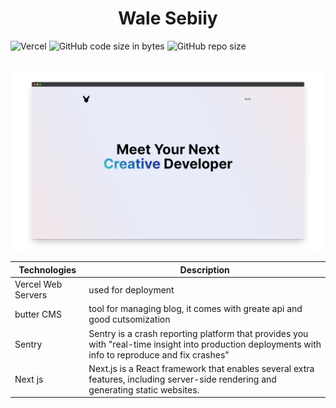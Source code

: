 <h1 align="center"> 
Wale Sebiiy
</h1>

![Vercel](https://vercelbadge.vercel.app/api/nyuuke/personal-protfolio?style=for-the-badge)
![GitHub code size in bytes](https://img.shields.io/github/languages/code-size/nyuuke/personal-protfolio?style=for-the-badge)
![GitHub repo size](https://img.shields.io/github/repo-size/nyuuke/personal-protfolio?style=for-the-badge)

<br/>
<img src='./markdown/screen.png'>

<br/>

| Technologies       | Description                                                                                                                                        |
| ------------------ | -------------------------------------------------------------------------------------------------------------------------------------------------- |
| Vercel Web Servers | used for deployment                                                                                                                                |
| butter CMS         | tool for managing blog, it comes with greate api and good cutsomization                                                                            |
| Sentry             | Sentry is a crash reporting platform that provides you with "real-time insight into production deployments with info to reproduce and fix crashes" |
| Next js            | Next.js is a React framework that enables several extra features, including server-side rendering and generating static websites.                  |

